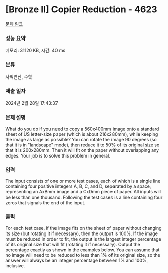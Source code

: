 # [Bronze II] Copier Reduction - 4623 

[문제 링크](https://www.acmicpc.net/problem/4623) 

### 성능 요약

메모리: 31120 KB, 시간: 40 ms

### 분류

사칙연산, 수학

### 제출 일자

2024년 2월 28일 17:43:37

### 문제 설명

<p>What do you do if you need to copy a 560x400mm image onto a standard sheet of US letter-size paper (which is about 216x280mm), while keeping the image as large as possible? You can rotate the image 90 degrees (so that it is in "landscape" mode), then reduce it to 50% of its original size so that it is 200x280mm. Then it will fit on the paper without overlapping any edges. Your job is to solve this problem in general.</p>

### 입력 

 <p>The input consists of one or more test cases, each of which is a single line containing four positive integers A, B, C, and D, separated by a space, representing an AxBmm image and a CxDmm piece of paper. All inputs will be less than one thousand. Following the test cases is a line containing four zeros that signals the end of the input.</p>

### 출력 

 <p>For each test case, if the image fits on the sheet of paper without changing its size (but rotating it if necessary), then the output is 100%. If the image must be reduced in order to fit, the output is the largest integer percentage of its original size that will fit (rotating it if necessary). Output the percentage exactly as shown in the examples below. You can assume that no image will need to be reduced to less than 1% of its original size, so the answer will always be an integer percentage between 1% and 100%, inclusive.</p>

